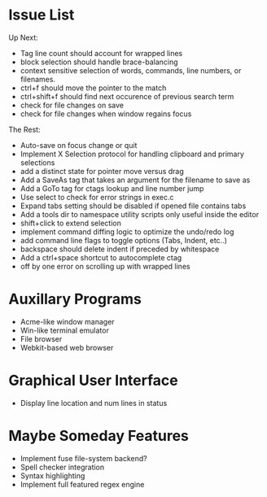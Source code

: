 # Issue List

Up Next:

* Tag line count should account for wrapped lines
* block selection should handle brace-balancing
* context sensitive selection of words, commands, line numbers, or filenames.
* ctrl+f should move the pointer to the match
* ctrl+shift+f should find next occurence of previous search term
* check for file changes on save
* check for file changes when window regains focus

The Rest: 

* Auto-save on focus change or quit
* Implement X Selection protocol for handling clipboard and primary selections
* add a distinct state for pointer move versus drag
* Add a SaveAs tag that takes an argument for the filename to save as
* Add a GoTo tag for ctags lookup and line number jump
* Use select to check for error strings in exec.c
* Expand tabs setting should be disabled if opened file contains tabs
* Add a tools dir to namespace utility scripts only useful inside the editor
* shift+click to extend selection
* implement command diffing logic to optimize the undo/redo log
* add command line flags to toggle options (Tabs, Indent, etc..)
* backspace should delete indent if preceded by whitespace
* Add a ctrl+space shortcut to autocomplete ctag
* off by one error on scrolling up with wrapped lines

# Auxillary Programs

* Acme-like window manager
* Win-like terminal emulator
* File browser
* Webkit-based web browser

# Graphical User Interface

* Display line location and num lines in status

# Maybe Someday Features

* Implement fuse file-system backend?
* Spell checker integration
* Syntax highlighting
* Implement full featured regex engine
